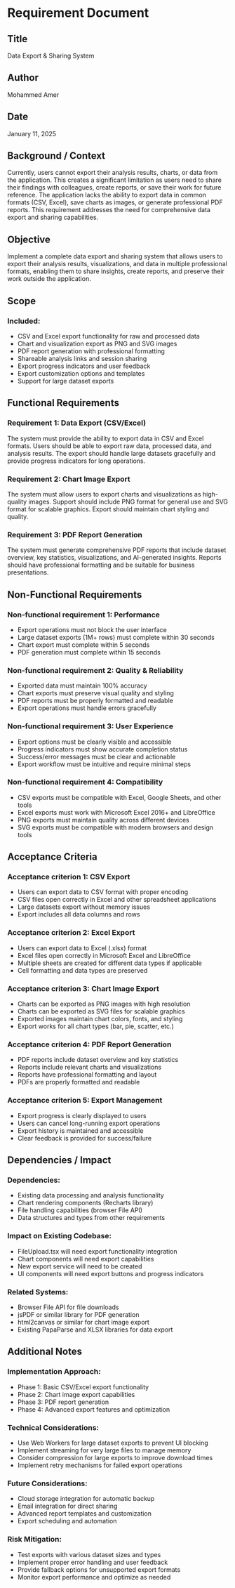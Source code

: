 # Requirement Document

## Title
Data Export & Sharing System

## Author
Mohammed Amer

## Date
January 11, 2025

## Background / Context
Currently, users cannot export their analysis results, charts, or data from the application. This creates a significant limitation as users need to share their findings with colleagues, create reports, or save their work for future reference. The application lacks the ability to export data in common formats (CSV, Excel), save charts as images, or generate professional PDF reports. This requirement addresses the need for comprehensive data export and sharing capabilities.

## Objective
Implement a complete data export and sharing system that allows users to export their analysis results, visualizations, and data in multiple professional formats, enabling them to share insights, create reports, and preserve their work outside the application.

## Scope

### Included:
- CSV and Excel export functionality for raw and processed data
- Chart and visualization export as PNG and SVG images
- PDF report generation with professional formatting
- Shareable analysis links and session sharing
- Export progress indicators and user feedback
- Export customization options and templates
- Support for large dataset exports


## Functional Requirements

### Requirement 1: Data Export (CSV/Excel)
The system must provide the ability to export data in CSV and Excel formats. Users should be able to export raw data, processed data, and analysis results. The export should handle large datasets gracefully and provide progress indicators for long operations.

### Requirement 2: Chart Image Export
The system must allow users to export charts and visualizations as high-quality images. Support should include PNG format for general use and SVG format for scalable graphics. Export should maintain chart styling and quality.

### Requirement 3: PDF Report Generation
The system must generate comprehensive PDF reports that include dataset overview, key statistics, visualizations, and AI-generated insights. Reports should have professional formatting and be suitable for business presentations.


## Non-Functional Requirements

### Non-functional requirement 1: Performance
- Export operations must not block the user interface
- Large dataset exports (1M+ rows) must complete within 30 seconds
- Chart export must complete within 5 seconds
- PDF generation must complete within 15 seconds

### Non-functional requirement 2: Quality & Reliability
- Exported data must maintain 100% accuracy
- Chart exports must preserve visual quality and styling
- PDF reports must be properly formatted and readable
- Export operations must handle errors gracefully

### Non-functional requirement 3: User Experience
- Export options must be clearly visible and accessible
- Progress indicators must show accurate completion status
- Success/error messages must be clear and actionable
- Export workflow must be intuitive and require minimal steps

### Non-functional requirement 4: Compatibility
- CSV exports must be compatible with Excel, Google Sheets, and other tools
- Excel exports must work with Microsoft Excel 2016+ and LibreOffice
- PNG exports must maintain quality across different devices
- SVG exports must be compatible with modern browsers and design tools

## Acceptance Criteria

### Acceptance criterion 1: CSV Export
- Users can export data to CSV format with proper encoding
- CSV files open correctly in Excel and other spreadsheet applications
- Large datasets export without memory issues
- Export includes all data columns and rows

### Acceptance criterion 2: Excel Export
- Users can export data to Excel (.xlsx) format
- Excel files open correctly in Microsoft Excel and LibreOffice
- Multiple sheets are created for different data types if applicable
- Cell formatting and data types are preserved

### Acceptance criterion 3: Chart Image Export
- Charts can be exported as PNG images with high resolution
- Charts can be exported as SVG files for scalable graphics
- Exported images maintain chart colors, fonts, and styling
- Export works for all chart types (bar, pie, scatter, etc.)

### Acceptance criterion 4: PDF Report Generation
- PDF reports include dataset overview and key statistics
- Reports include relevant charts and visualizations
- Reports have professional formatting and layout
- PDFs are properly formatted and readable

### Acceptance criterion 5: Export Management
- Export progress is clearly displayed to users
- Users can cancel long-running export operations
- Export history is maintained and accessible
- Clear feedback is provided for success/failure

## Dependencies / Impact

### Dependencies:
- Existing data processing and analysis functionality
- Chart rendering components (Recharts library)
- File handling capabilities (browser File API)
- Data structures and types from other requirements

### Impact on Existing Codebase:
- FileUpload.tsx will need export functionality integration
- Chart components will need export capabilities
- New export service will need to be created
- UI components will need export buttons and progress indicators

### Related Systems:
- Browser File API for file downloads
- jsPDF or similar library for PDF generation
- html2canvas or similar for chart image export
- Existing PapaParse and XLSX libraries for data export

## Additional Notes

### Implementation Approach:
- Phase 1: Basic CSV/Excel export functionality
- Phase 2: Chart image export capabilities
- Phase 3: PDF report generation
- Phase 4: Advanced export features and optimization

### Technical Considerations:
- Use Web Workers for large dataset exports to prevent UI blocking
- Implement streaming for very large files to manage memory
- Consider compression for large exports to improve download times
- Implement retry mechanisms for failed export operations

### Future Considerations:
- Cloud storage integration for automatic backup
- Email integration for direct sharing
- Advanced report templates and customization
- Export scheduling and automation

### Risk Mitigation:
- Test exports with various dataset sizes and types
- Implement proper error handling and user feedback
- Provide fallback options for unsupported export formats
- Monitor export performance and optimize as needed
